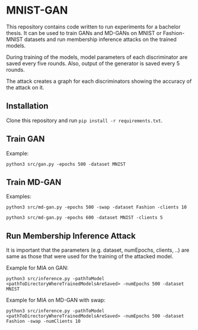 # MNIST-GAN

This repository contains code written to run experiments for a bachelor thesis.
It can be used to train GANs and MD-GANs on MNIST or Fashion-MNIST datasets and run membership inference attacks on the trained models.

During training of the models, model parameters of each discriminator are saved every five rounds. Also, output of the generator is saved every 5 rounds.

The attack creates a graph for each discriminators showing the accuracy of the attack on it.

## Installation

Clone this repository and run `pip install -r requirements.txt`.

## Train GAN

Example:
```
python3 src/gan.py -epochs 500 -dataset MNIST 
```

## Train MD-GAN

Examples:
```
python3 src/md-gan.py -epochs 500 -swap -dataset Fashion -clients 10
```
```
python3 src/md-gan.py -epochs 600 -dataset MNIST -clients 5
```

## Run Membership Inference Attack

It is important that the parameters (e.g. dataset, numEpochs, clients, ..) are same as those that were used for the training of the attacked model.

Example for MIA on GAN:
```
python3 src/inference.py -pathToModel <pathToDirectoryWhereTrainedModelsAreSaved> -numEpochs 500 -dataset MNIST 
```

Example for MIA on MD-GAN with swap:
```
python3 src/inference.py -pathToModel <pathToDirectoryWhereTrainedModelsAreSaved> -numEpochs 500 -dataset Fashion -swap -numClients 10
```
